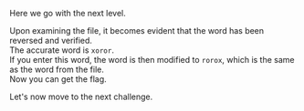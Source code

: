 Here we go with the next level.  

Upon examining the file, it becomes evident that the word has been reversed and verified.  
The accurate word is `xoror`.  
If you enter this word, the word is then modified to `rorox`, which is the same as the word from the file.  
Now you can get the flag.  
<!-- Flag: ~pwn.college{ABeJlHpTrvKzo4qOiaA47QB9QJg.0lN1IDL4UDOzQzW}~ -->
Let's now move to the next challenge.  